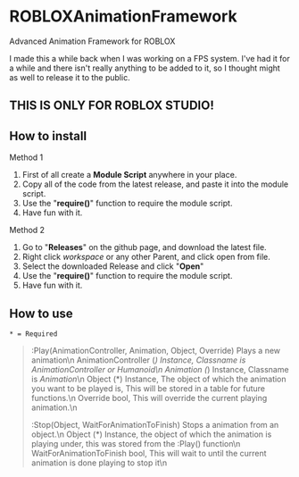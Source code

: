 # ROBLOXAnimationFramework
Advanced Animation Framework for ROBLOX

I made this a while back when I was working on a FPS system. I've had it for a while and there isn't really anything to be added to it, so I thought might as well to release it to the public.

## THIS IS ONLY FOR ROBLOX STUDIO!

## How to install
Method 1
  1. First of all create a **Module Script** anywhere in your place.
  2. Copy all of the code from the latest release, and paste it into the module script.
  3. Use the "**require()**" function to require the module script.
  4. Have fun with it.

Method 2
  1. Go to "**Releases**" on the github page, and download the latest file.
  2. Right click *workspace* or any other Parent, and click open from file.
  3. Select the downloaded Release and click "**Open**"
  4. Use the "**require()**" function to require the module script.
  5. Have fun with it.
  
## How to use
`* = Required`
> :Play(AnimationController, Animation, Object, Override) Plays a new animation\n
>   AnimationController (*)  Instance, Classname is *AnimationController* or *Humanoid*\n
>   Animation (*) Instance, Classname is *Animation*\n
>   Object (*) Instance, The object of which the animation you want to be played is, This will be stored in a table for future functions.\n
>   Override bool, This will override the current playing animation.\n
>
>  :Stop(Object, WaitForAnimationToFinish) Stops a animation from an object.\n
>   Object (*) Instance, the object of which the animation is playing under, this was stored from the :Play() function\n
>   WaitForAnimationToFinish bool, This will wait to until the current animation is done playing to stop it\n
